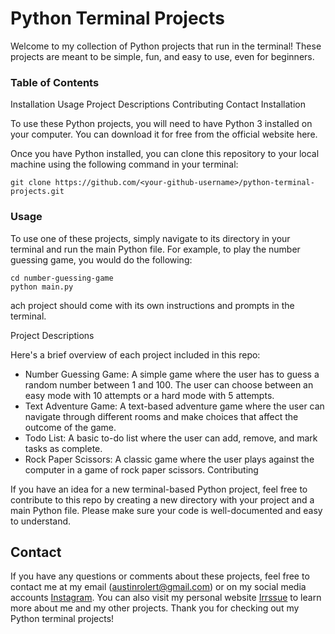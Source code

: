 # Python Terminal Projects

Welcome to my collection of Python projects that run in the terminal! These projects are meant to be simple, fun, and easy to use, even for beginners.

### Table of Contents

Installation
Usage
Project Descriptions
Contributing
Contact
Installation

To use these Python projects, you will need to have Python 3 installed on your computer. You can download it for free from the official website here.

Once you have Python installed, you can clone this repository to your local machine using the following command in your terminal:

```
git clone https://github.com/<your-github-username>/python-terminal-projects.git
```

### Usage

To use one of these projects, simply navigate to its directory in your terminal and run the main Python file. For example, to play the number guessing game, you would do the following:
```
cd number-guessing-game
python main.py
```

ach project should come with its own instructions and prompts in the terminal.

Project Descriptions

Here's a brief overview of each project included in this repo:

- Number Guessing Game: A simple game where the user has to guess a random number between 1 and 100. The user can choose between an easy mode with 10 attempts or a hard mode with 5 attempts.
- Text Adventure Game: A text-based adventure game where the user can navigate through different rooms and make choices that affect the outcome of the game.
- Todo List: A basic to-do list where the user can add, remove, and mark tasks as complete.
- Rock Paper Scissors: A classic game where the user plays against the computer in a game of rock paper scissors.
Contributing

If you have an idea for a new terminal-based Python project, feel free to contribute to this repo by creating a new directory with your project and a main Python file. Please make sure your code is well-documented and easy to understand.

## Contact

If you have any questions or comments about these projects, feel free to contact me at my email (austinrolert@gmail.com) or on my social media accounts [Instagram](instagram.com/irrssue). You can also visit my personal website [Irrssue](irrssue.webflow.io) to learn more about me and my other projects. Thank you for checking out my Python terminal projects!
